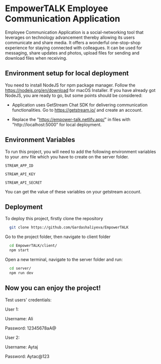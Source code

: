 
# EmpowerTALK Employee Communication Application

Employee Communication Application is a social-networking tool that leverages on technology advancement thereby allowing its users communicate and share media. It offers a wonderful one-stop-shop experience for staying connected with colleagues. It can be used for messaging, share updates and photos, upload files for sending and download files when receiving. 



## Environment setup for local deployment

You need to install NodeJS for npm package manager. Follow the https://nodejs.org/en/download for macOS Installer. If you have already got NodeJS, you are ready to go, but some points should be considered:

- Application uses GetStream Chat SDK for delivering communication functionalities. Go to https://getstream.io/ and create an account.


- Replace the "https://empower-talk.netlify.app/" in files with "http://localhost:5000" for local deployment.


## Environment Variables

To run this project, you will need to add the following environment variables to your .env file which you have to create on the server folder.

`STREAM_APP_ID`

`STREAM_API_KEY`

`STREAM_API_SECRET`

You can get the value of these variables on your getstream account.

## Deployment

To deploy this project, firstly clone the repository

```bash 
  git clone https://github.com/Gardashaliyeva/EmpowerTALK
```

Go to the project folder, then navigate to client folder

```bash
  cd EmpowerTALK/client/
  npm start
```

Open a new terminal, navigate to the server folder and run:

```bash
  cd server/
  npm run dev
```
## Now you can enjoy the project!

Test users' credentials:

User 1:

Username: Ali

Password: 12345678aA@

User 2:

Username: Aytaj

Password: Aytac@123
